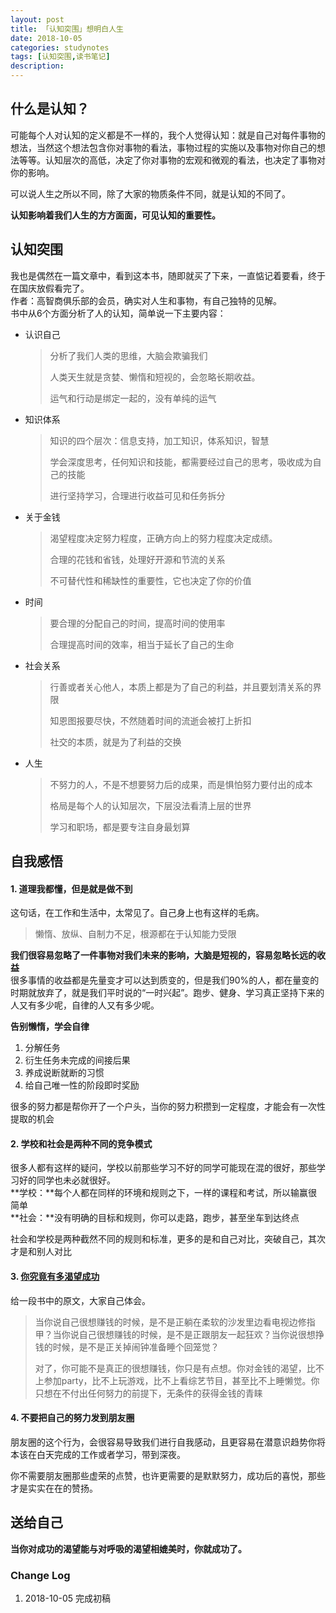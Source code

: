 ```yaml
---
layout: post
title: 「认知突围」想明白人生
date: 2018-10-05
categories: studynotes
tags: [认知突围,读书笔记]
description: 
---
```


## 什么是认知？

可能每个人对认知的定义都是不一样的，我个人觉得认知：就是自己对每件事物的想法，当然这个想法包含你对事物的看法，事物过程的实施以及事物对你自己的想法等等。认知层次的高低，决定了你对事物的宏观和微观的看法，也决定了事物对你的影响。   

可以说人生之所以不同，除了大家的物质条件不同，就是认知的不同了。

**认知影响着我们人生的方方面面，可见认知的重要性。**

## 认知突围

我也是偶然在一篇文章中，看到这本书，随即就买了下来，一直惦记着要看，终于在国庆放假看完了。  
作者：高智商俱乐部的会员，确实对人生和事物，有自己独特的见解。    
书中从6个方面分析了人的认知，简单说一下主要内容： 

* 认识自己

  > 分析了我们人类的思维，大脑会欺骗我们
  >
  > 人类天生就是贪婪、懒惰和短视的，会忽略长期收益。
  >
  > 运气和行动是绑定一起的，没有单纯的运气

* 知识体系

  > 知识的四个层次：信息支持，加工知识，体系知识，智慧
  >
  > 学会深度思考，任何知识和技能，都需要经过自己的思考，吸收成为自己的技能
  >
  > 进行坚持学习，合理进行收益可见和任务拆分

* 关于金钱

  > 渴望程度决定努力程度，正确方向上的努力程度决定成绩。
  >
  > 合理的花钱和省钱，处理好开源和节流的关系
  >
  > 不可替代性和稀缺性的重要性，它也决定了你的价值

* 时间

  > 要合理的分配自己的时间，提高时间的使用率
  >
  > 合理提高时间的效率，相当于延长了自己的生命

* 社会关系

  > 行善或者关心他人，本质上都是为了自己的利益，并且要划清关系的界限
  >
  > 知恩图报要尽快，不然随着时间的流逝会被打上折扣
  >
  > 社交的本质，就是为了利益的交换

* 人生

  > 不努力的人，不是不想要努力后的成果，而是惧怕努力要付出的成本
  >
  > 格局是每个人的认知层次，下层没法看清上层的世界
  >
  > 学习和职场，都是要专注自身最划算

## 自我感悟

#### 1. 道理我都懂，但是就是做不到

这句话，在工作和生活中，太常见了。自己身上也有这样的毛病。    

> 懒惰、放纵、自制力不足，根源都在于认知能力受限  

**我们很容易忽略了一件事物对我们未来的影响，大脑是短视的，容易忽略长远的收益**  
很多事情的收益都是先量变才可以达到质变的，但是我们90%的人，都在量变的时期就放弃了，就是我们平时说的“一时兴起”。跑步、健身、学习真正坚持下来的人又有多少呢，自律的人又有多少呢。   

**告别懒惰，学会自律**  

1. 分解任务
2. 衍生任务未完成的间接后果
3. 养成说断就断的习惯
4. 给自己唯一性的阶段即时奖励

很多的努力都是帮你开了一个户头，当你的努力积攒到一定程度，才能会有一次性提取的机会

#### 2. 学校和社会是两种不同的竞争模式

很多人都有这样的疑问，学校以前那些学习不好的同学可能现在混的很好，那些学习好的同学也未必就很好。   
**学校：**每个人都在同样的环境和规则之下，一样的课程和考试，所以输赢很简单    
**社会：**没有明确的目标和规则，你可以走路，跑步，甚至坐车到达终点    

社会和学校是两种截然不同的规则和标准，更多的是和自己对比，突破自己，其次才是和别人对比

#### 3. [你究竟有多渴望成功](https://www.iqiyi.com/w_19ru1lxn2t.html)

给一段书中的原文，大家自己体会。

> 当你说自己很想赚钱的时候，是不是正躺在柔软的沙发里边看电视边修指甲？当你说自己很想赚钱的时候，是不是正跟朋友一起狂欢？当你说很想挣钱的时候，是不是正关掉闹钟准备睡个回笼觉？
>
> 对了，你可能不是真正的很想赚钱，你只是有点想。你对金钱的渴望，比不上参加party，比不上玩游戏，比不上看综艺节目，甚至比不上睡懒觉。你只想在不付出任何努力的前提下，无条件的获得金钱的青睐

#### 4. 不要把自己的努力发到朋友圈

朋友圈的这个行为，会很容易导致我们进行自我感动，且更容易在潜意识趋势你将本该在白天完成的工作或者学习，带到深夜。

你不需要朋友圈那些虚荣的点赞，也许更需要的是默默努力，成功后的喜悦，那些才是实实在在的赞扬。

## 送给自己

**当你对成功的渴望能与对呼吸的渴望相媲美时，你就成功了。**





### Change Log
1. 2018-10-05  完成初稿

